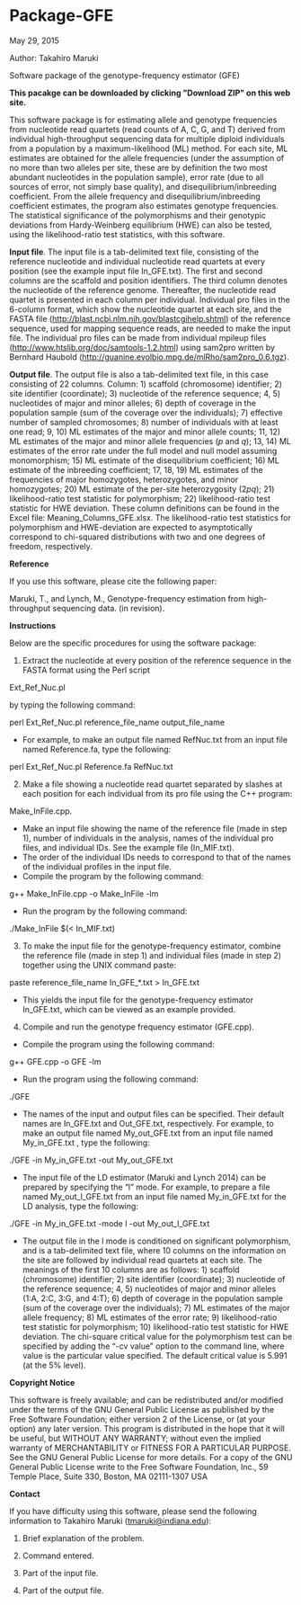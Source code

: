 # Package-GFE
May 29, 2015

Author: Takahiro Maruki

Software package of the genotype-frequency estimator (GFE)

**This pacakge can be downloaded by clicking "Download ZIP" on this web site.**

This software package is for estimating allele and genotype frequencies from nucleotide read quartets (read counts of A, C, G, and T) derived from individual high-throughput sequencing data for multiple diploid individuals from a population by a maximum-likelihood (ML) method. For each site, ML estimates are obtained for the allele frequencies (under the assumption of no more than two alleles per site, these are by definition the two most abundant nucleotides in the population sample), error rate (due to all sources of error, not simply base quality), and disequilibrium/inbreeding coefficient. From the allele frequency and disequilibrium/inbreeding coefficient estimates, the program also estimates genotype frequencies. The statistical significance of the polymorphisms and their genotypic deviations from Hardy-Weinberg equilibrium (HWE) can also be tested, using the likelihood-ratio test statistics, with this software.

**Input file**. The input file is a tab-delimited text file, consisting of the reference nucleotide and individual nucleotide read quartets at every position (see the example input file In_GFE.txt).  The first and second columns are the scaffold and position identifiers. The third column denotes the nucleotide of the reference genome. Thereafter, the nucleotide read quartet is presented in each column per individual.
      Individual pro files in the 6-column format, which show the nucleotide quartet at each site, and the FASTA file (http://blast.ncbi.nlm.nih.gov/blastcgihelp.shtml) of the reference sequence, used for mapping sequence reads, are needed to make the input file.  The individual pro files can be made from individual mpileup files (http://www.htslib.org/doc/samtools-1.2.html) using sam2pro written by Bernhard Haubold (http://guanine.evolbio.mpg.de/mlRho/sam2pro_0.6.tgz).

**Output file**.  The output file is also a tab-delimited text file, in this case consisting of 22 columns. Column: 1) scaffold (chromosome) identifier; 2) site identifier (coordinate); 3) nucleotide of the reference sequence; 4, 5) nucleotides of major and minor alleles; 6) depth of coverage in the population sample (sum of the coverage over the individuals); 7) effective number of sampled chromosomes; 8) number of individuals with at least one read; 9, 10) ML estimates of the major and minor allele counts; 11, 12) ML estimates of the major and minor allele frequencies (*p* and *q*); 13, 14) ML estimates of the error rate under the full model and null model assuming monomorphism; 15) ML estimate of the disequilibrium coefficient; 16) ML estimate of the inbreeding coefficient; 17, 18, 19) ML estimates of the frequencies of major homozygotes, heterozygotes, and minor homozygotes; 20) ML estimate of the per-site heterozygosity (2*pq*); 21) likelihood-ratio test statistic for polymorphism; 22) likelihood-ratio test statistic for HWE deviation. These column definitions can be found in the Excel file: Meaning_Columns_GFE.xlsx.
      The likelihood-ratio test statistics for polymorphism and HWE-deviation are expected to asymptotically correspond to chi-squared distributions with two and one degrees of freedom, respectively.

**Reference**

If you use this software, please cite the following paper:

Maruki, T., and Lynch, M., Genotype-frequency estimation from high-throughput sequencing data. (in revision).

**Instructions**

Below are the specific procedures for using the software package:

1. Extract the nucleotide at every position of the reference sequence in the FASTA format using the Perl script

  Ext_Ref_Nuc.pl

  by typing the following command:

  perl Ext_Ref_Nuc.pl reference_file_name output_file_name
      
  - For example, to make an output file named RefNuc.txt from an input file named Reference.fa, type the following:

  perl Ext_Ref_Nuc.pl Reference.fa RefNuc.txt

2. Make a file showing a nucleotide read quartet separated by slashes at each position for each individual from its    pro file using the C++ program:

  Make_InFile.cpp.
      
  - Make an input file showing the name of the reference file (made in step 1), number of individuals in the analysis,   names of the individual pro files, and individual IDs. See the example file (In_MIF.txt).
  - The order of the individual IDs needs to correspond to that of the names of the individual profiles in the input    file.
  - Compile the program by the following command:

  g++ Make_InFile.cpp -o Make_InFile -lm
      
  - Run the program by the following command:

  ./Make_InFile $(< In_MIF.txt)
      
3. To make the input file for the genotype-frequency estimator, combine the reference file (made in step 1) and       individual files (made in step 2) together using the UNIX command paste:

  paste reference_file_name In_GFE_*.txt > In_GFE.txt
      
  - This yields the input file for the genotype-frequency estimator In_GFE.txt, which can be viewed as an example       provided.

4. Compile and run the genotype frequency estimator (GFE.cpp).
  - Compile the program using the following command:

  g++ GFE.cpp -o GFE -lm
      
  - Run the program using the following command:

  ./GFE
      
  - The names of the input and output files can be specified.  Their default names are In_GFE.txt and Out_GFE.txt,      respectively.  For example, to make an output file named My_out_GFE.txt from an input file named My_in_GFE.txt ,      type the following:

  ./GFE -in My_in_GFE.txt -out My_out_GFE.txt
      
  - The input file of the LD estimator (Maruki and Lynch 2014) can be prepared by specifying the “l” mode.  For         example, to prepare a file named My_out_l_GFE.txt from an input file named My_in_GFE.txt for the LD analysis, type    the following:

  ./GFE -in My_in_GFE.txt -mode l -out My_out_l_GFE.txt
      
  - The output file in the l mode is conditioned on significant polymorphism, and is a tab-delimited text file, where 10   columns on the information on the site are followed by individual read quartets at each site.  The meanings of the    first 10 columns are as follows: 1) scaffold (chromosome) identifier; 2) site identifier (coordinate); 3) nucleotide   of the reference sequence; 4, 5) nucleotides of major and minor alleles (1:A, 2:C, 3:G, and 4:T); 6) depth of         coverage in the population sample (sum of the coverage over the individuals); 7) ML estimates of the major allele     frequency;  8)  ML estimates of the error rate; 9) likelihood-ratio test statistic for polymorphism; 10)              likelihood-ratio test statistic for HWE deviation.  The chi-square critical value for the polymorphism test can be    specified by adding the “-cv value” option to the command line, where value is the particular value specified.  The   default critical value is 5.991 (at the 5% level).


**Copyright Notice**

This software is freely available; and can be redistributed and/or modified under the terms of the GNU General Public License as published by the Free Software Foundation; either version 2 of the License, or (at your option) any later version.
This program is distributed in the hope that it will be useful, but WITHOUT ANY WARRANTY; without even the implied warranty of MERCHANTABILITY or FITNESS FOR A PARTICULAR PURPOSE. See the GNU General Public License for more details.
For a copy of the GNU General Public License write to the Free Software Foundation, Inc., 59 Temple Place, Suite 330, Boston, MA 02111-1307 USA


**Contact**

If you have difficulty using this software, please send the following information to Takahiro Maruki (tmaruki@indiana.edu):

1. Brief explanation of the problem.

2. Command entered.

3. Part of the input file.

4. Part of the output file.







